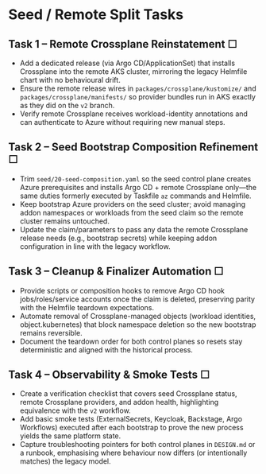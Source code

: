 # Seed / Remote Split Tasks

## Task 1 – Remote Crossplane Reinstatement ☐
- Add a dedicated release (via Argo CD/ApplicationSet) that installs Crossplane into the remote AKS cluster, mirroring the legacy Helmfile chart with no behavioural drift.
- Ensure the remote release wires in `packages/crossplane/kustomize/` and `packages/crossplane/manifests/` so provider bundles run in AKS exactly as they did on the `v2` branch.
- Verify remote Crossplane receives workload-identity annotations and can authenticate to Azure without requiring new manual steps.

## Task 2 – Seed Bootstrap Composition Refinement ☐
- Trim `seed/20-seed-composition.yaml` so the seed control plane creates Azure prerequisites and installs Argo CD + remote Crossplane only—the same duties formerly executed by Taskfile `az` commands and Helmfile.
- Keep bootstrap Azure providers on the seed cluster; avoid managing addon namespaces or workloads from the seed claim so the remote cluster remains untouched.
- Update the claim/parameters to pass any data the remote Crossplane release needs (e.g., bootstrap secrets) while keeping addon configuration in line with the legacy workflow.

## Task 3 – Cleanup & Finalizer Automation ☐
- Provide scripts or composition hooks to remove Argo CD hook jobs/roles/service accounts once the claim is deleted, preserving parity with the Helmfile teardown expectations.
- Automate removal of Crossplane-managed objects (workload identities, object.kubernetes) that block namespace deletion so the new bootstrap remains reversible.
- Document the teardown order for both control planes so resets stay deterministic and aligned with the historical process.

## Task 4 – Observability & Smoke Tests ☐
- Create a verification checklist that covers seed Crossplane status, remote Crossplane providers, and addon health, highlighting equivalence with the `v2` workflow.
- Add basic smoke tests (ExternalSecrets, Keycloak, Backstage, Argo Workflows) executed after each bootstrap to prove the new process yields the same platform state.
- Capture troubleshooting pointers for both control planes in `DESIGN.md` or a runbook, emphasising where behaviour now differs (or intentionally matches) the legacy model.
